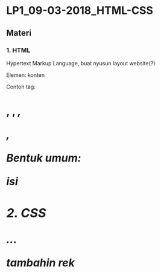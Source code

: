 # LP1_09-03-2018_HTML-CSS

## Materi

### 1. HTML
Hypertext Markup Language, buat nyusun layout website(?)

Elemen:
<tag atribut="nilai">konten</tag>

Contoh tag: <h1>, <b>, <em>, <p>, <div>

Bentuk umum:
<!DOCTYPE html>
<html>
<head>
<title>Judul halaman</title>
</head>
<body>
isi
</body>
</html>

### 2. CSS
...

tambahin rek